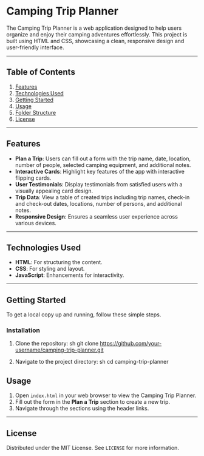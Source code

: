 # Camping Trip Planner

The Camping Trip Planner is a web application designed to help users organize and enjoy their camping adventures effortlessly. This project is built using HTML and CSS, showcasing a clean, responsive design and user-friendly interface.

---

## Table of Contents
1. [Features](#features)
2. [Technologies Used](#technologies-used)
3. [Getting Started](#getting-started)
4. [Usage](#usage)
5. [Folder Structure](#folder-structure)
6. [License](#license)

---

## Features
- **Plan a Trip**: Users can fill out a form with the trip name, date, location, number of people, selected camping equipment, and additional notes.
- **Interactive Cards**: Highlight key features of the app with interactive flipping cards.
- **User Testimonials**: Display testimonials from satisfied users with a visually appealing card design.
- **Trip Data**: View a table of created trips including trip names, check-in and check-out dates, locations, number of persons, and additional notes.
- **Responsive Design**: Ensures a seamless user experience across various devices.

---

## Technologies Used
- **HTML**: For structuring the content.
- **CSS**: For styling and layout.
- **JavaScript**: Enhancements for interactivity.


---

## Getting Started
To get a local copy up and running, follow these simple steps.

### Installation
1. Clone the repository:
   sh
   git clone https://github.com/your-username/camping-trip-planner.git

2. Navigate to the project directory:
sh
cd camping-trip-planner

## Usage
1. Open `index.html` in your web browser to view the Camping Trip Planner.
2. Fill out the form in the **Plan a Trip** section to create a new trip.
3. Navigate through the sections using the header links.
---

## License
Distributed under the MIT License. See `LICENSE` for more information.






